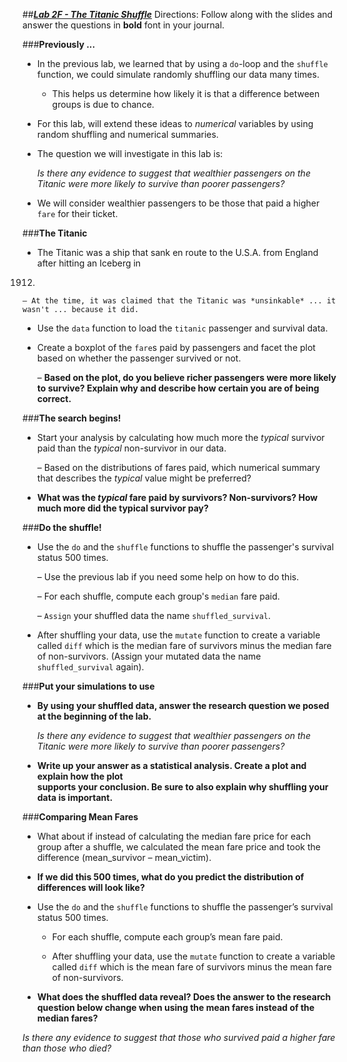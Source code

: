 ##***<u>Lab 2F - The Titanic Shuffle</u>***
Directions: Follow along with the slides and answer the questions in **bold** font in your journal.

###**Previously ...**
* In the previous lab, we learned that by using a ```do```-loop and the ```shuffle``` function, we could
simulate randomly shuffling our data many times.

    - This helps us determine how likely it is that a difference between groups is due to chance.

* For this lab, will extend these ideas to *numerical* variables by using random shuffling and
numerical summaries.

* The question we will investigate in this lab is:

    *Is there any evidence to suggest that wealthier passengers on the Titanic were more likely to
    survive than poorer passengers?*

* We will consider wealthier passengers to be those that paid a higher ```fare``` for their ticket.

###**The Titanic**
* The Titanic was a ship that sank en route to the U.S.A. from England after hitting an Iceberg in
1912.

    – At the time, it was claimed that the Titanic was *unsinkable* ... it wasn't ... because it did.

* Use the ```data``` function to load the ```titanic``` passenger and survival data.

* Create a boxplot of the ```fare```s paid by passengers and facet the plot based on whether the
passenger survived or not.

    – **Based on the plot, do you believe richer passengers were more likely to survive?
    Explain why and describe how certain you are of being correct.**

###**The search begins!**
* Start your analysis by calculating how much more the *typical* survivor paid than the *typical* non-survivor
in our data.

    – Based on the distributions of fares paid, which numerical summary that describes the
    *typical* value might be preferred?

* **What was the *typical* fare paid by survivors? Non-survivors? How much more did the
typical survivor pay?**

###**Do the shuffle!**
* Use the ```do``` and the ```shuffle``` functions to shuffle the passenger's survival status 500 times.

    – Use the previous lab if you need some help on how to do this.

    – For each shuffle, compute each group's ```median``` fare paid.

    – ```Assign``` your shuffled data the name ```shuffled_survival```.

* After shuffling your data, use the ```mutate``` function to create a variable called ```diff```  which is the median fare of survivors minus the median fare of non-survivors. (Assign your mutated data the name ```shuffled_survival``` again).

###**Put your simulations to use**
* **By using your shuffled data, answer the research question we posed at the beginning of
the lab.**

    *Is there any evidence to suggest that wealthier passengers on the Titanic were more likely to
    survive than poorer passengers?*

* **Write up your answer as a statistical analysis. Create a plot and explain how the plot    
supports your conclusion. Be sure to also explain why shuffling your data is important.**

###**Comparing Mean Fares**
* What about if instead of calculating the median fare price for each group after a shuffle, we calculated the mean fare price and took the difference (mean_survivor – mean_victim).

* **If we did this 500 times, what do you predict the distribution of differences will look like?**

* Use the ```do``` and the ```shuffle``` functions to shuffle the passenger’s survival status 500 times.

    - For each shuffle, compute each group’s mean fare paid.

    - After shuffling your data, use the ```mutate``` function to create a variable called ```diff``` which is the mean fare of survivors minus the mean fare of non-survivors.

* **What does the shuffled data reveal? Does the answer to the research question below change when using the mean fares instead of the median fares?**

*Is there any evidence to suggest that those who survived paid a higher fare than those who died?*

